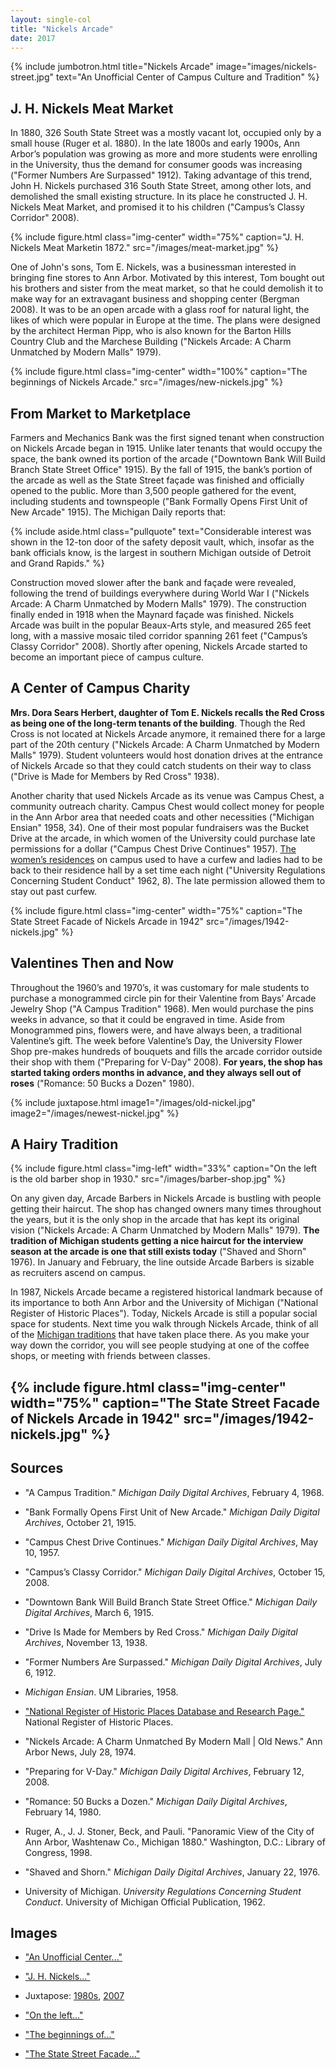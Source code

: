 ```yaml
---
layout: single-col
title: "Nickels Arcade"
date: 2017
---
```

{% include jumbotron.html
title="Nickels Arcade"
image="images/nickels-street.jpg"
text="An Unofficial Center of Campus Culture and Tradition" %}

## J. H. Nickels Meat Market

In 1880, 326 South State Street was a mostly vacant lot, occupied only by a small house (Ruger et al. 1880). In the late 1800s and early 1900s, Ann Arbor’s population was growing as more and more students were enrolling in the University, thus the demand for consumer goods was increasing ("Former Numbers Are Surpassed" 1912). Taking advantage of this trend, John H. Nickels purchased 316 South State Street, among other lots, and demolished the small existing structure. In its place he constructed J. H. Nickels Meat Market, and promised it to his children ("Campus’s Classy Corridor" 2008).

{% include figure.html class="img-center" width="75%" caption="J. H. Nickels Meat Marketin 1872." src="/images/meat-market.jpg" %}

One of John's sons, Tom E. Nickels, was a businessman interested in bringing fine stores to Ann Arbor. Motivated by this interest, Tom bought out his brothers and sister from the meat market, so that he could demolish it to make way for an extravagant business and shopping center (Bergman 2008). It was to be an open arcade with a glass roof for natural light, the likes of which were popular in Europe at the time. The plans were designed by the architect Herman Pipp, who is also known for the Barton Hills Country Club and the Marchese Building ("Nickels Arcade: A Charm Unmatched by Modern Malls" 1979).

{% include figure.html class="img-center" width="100%" caption="The beginnings of Nickels Arcade." src="/images/new-nickels.jpg" %}

## From Market to Marketplace

Farmers and Mechanics Bank was the first signed tenant when construction on Nickels Arcade began in 1915. Unlike later tenants that would occupy the space, the bank owned its portion of the arcade ("Downtown Bank Will Build Branch State Street Office" 1915). By the fall of 1915, the bank’s portion of the arcade as well as the State Street façade was finished and officially opened to the public. More than 3,500 people gathered for the event, including students and townspeople ("Bank Formally Opens First Unit of New Arcade" 1915). The Michigan Daily reports that:

{% include aside.html class="pullquote" text="Considerable interest was shown in the 12-ton door of the safety deposit vault, which, insofar as the bank officials know, is the largest in southern Michigan outside of Detroit and Grand Rapids." %}

Construction moved slower after the bank and façade were revealed, following the trend of buildings everywhere during World War I ("Nickels Arcade: A Charm Unmatched by Modern Malls" 1979). The construction finally ended in 1918 when the Maynard façade was finished. Nickels Arcade was built in the popular Beaux-Arts style, and measured 265 feet long, with a massive mosaic tiled corridor spanning 261 feet ("Campus’s Classy Corridor" 2008). Shortly after opening, Nickels Arcade started to become an important piece of campus culture.

## A Center of Campus Charity

**Mrs. Dora Sears Herbert, daughter of Tom E. Nickels recalls the Red Cross as being one of the long-term tenants of the building**. Though the Red Cross is not located at Nickels Arcade anymore, it remained there for a large part of the 20th century ("Nickels Arcade: A Charm Unmatched by Modern Malls" 1979). Student volunteers would host donation drives at the entrance of Nickels Arcade so that they could catch students on their way to class ("Drive is Made for Members by Red Cross" 1938).

Another charity that used Nickels Arcade as its venue was Campus Chest, a community outreach charity. Campus Chest would collect money for people in the Ann Arbor area that needed coats and other necessities ("Michigan Ensian" 1958, 34). One of their most popular fundraisers was the Bucket Drive at the arcade, in which women of the University could purchase late permissions for a dollar ("Campus Chest Drive Continues" 1957). [The women’s residences](https://umich-hist-399.github.io/campus-histories/essays/social-training) on campus used to have a curfew and ladies had to be back to their residence hall by a set time each night ("University Regulations Concerning Student Conduct" 1962, 8). The late permission allowed them to stay out past curfew.

{% include figure.html class="img-center" width="75%" caption="The State Street Facade of Nickels Arcade in 1942" src="/images/1942-nickels.jpg" %}

## Valentines Then and Now

Throughout the 1960’s and 1970’s, it was customary for male students to purchase a monogrammed circle pin for their Valentine from Bays’ Arcade Jewelry Shop ("A Campus Tradition" 1968). Men would purchase the pins weeks in advance, so that it could be engraved in time. Aside from Monogrammed pins, flowers were, and have always been, a traditional Valentine’s gift. The week before Valentine’s Day, the University Flower Shop pre-makes hundreds of bouquets and fills the arcade corridor outside their shop with them ("Preparing for V-Day" 2008). **For years, the shop has started taking orders months in advance, and they always sell out of roses** ("Romance: 50 Bucks a Dozen" 1980).

{% include juxtapose.html image1="/images/old-nickel.jpg" image2="/images/newest-nickel.jpg" %}

## A Hairy Tradition

{% include figure.html class="img-left" width="33%" caption="On the left is the old barber shop in 1930." src="/images/barber-shop.jpg" %}

On any given day, Arcade Barbers in Nickels Arcade is bustling with people getting their haircut. The shop has changed owners many times throughout the years, but it is the only shop in the arcade that has kept its original vision ("Nickels Arcade: A Charm Unmatched by Modern Malls" 1979). **The tradition of Michigan students getting a nice haircut for the interview season at the arcade is one that still exists today** ("Shaved and Shorn" 1976). In January and February, the line outside Arcade Barbers is sizable as recruiters ascend on campus.

In 1987, Nickels Arcade became a registered historical landmark because of its importance to both Ann Arbor and the University of Michigan ("National Register of Historic Places"). Today, Nickels Arcade is still a popular social space for students. Next time you walk through Nickels Arcade, think of all of the [Michigan traditions](https://umich-hist-399.github.io/campus-histories/blurbs/michigan-dinners) that have taken place there. As you make your way down the corridor, you will see people studying at one of the coffee shops, or meeting with friends between classes.

{% include figure.html class="img-center" width="75%" caption="The State Street Facade of Nickels Arcade in 1942" src="/images/1942-nickels.jpg" %}
-----

## Sources

- "A Campus Tradition." _Michigan Daily Digital Archives_, February 4, 1968.

- "Bank Formally Opens First Unit of New Arcade." _Michigan Daily Digital Archives_, October 21, 1915.

- "Campus Chest Drive Continues." _Michigan Daily Digital Archives_, May 10, 1957.

- "Campus’s Classy Corridor." _Michigan Daily Digital Archives_, October 15, 2008.

- "Downtown Bank Will Build Branch State Street Office." _Michigan Daily Digital Archives_, March 6, 1915.

- "Drive Is Made for Members by Red Cross." _Michigan Daily Digital Archives_, November 13, 1938.

- "Former Numbers Are Surpassed." _Michigan Daily Digital Archives_, July 6, 1912.

- _Michigan Ensian_. UM Libraries, 1958.

- ["National Register of Historic Places Database and Research Page."](https://www.nps.gov/nr/research/) National Register of Historic Places.

- "Nickels Arcade: A Charm Unmatched By Modern Mall | Old News." Ann Arbor News, July 28, 1974.

- "Preparing for V-Day." _Michigan Daily Digital Archives_, February 12, 2008.

- "Romance: 50 Bucks a Dozen." _Michigan Daily Digital Archives_, February 14, 1980.

- Ruger, A., J. J. Stoner, Beck, and Pauli. "Panoramic View of the City of Ann Arbor, Washtenaw Co., Michigan 1880." Washington, D.C.: Library of Congress, 1998.

- "Shaved and Shorn." _Michigan Daily Digital Archives_, January 22, 1976.

- University of Michigan. _University Regulations Concerning Student Conduct_. University of Michigan Official Publication, 1962.

## Images

- ["An Unofficial Center..."](http://quod.lib.umich.edu/b/bhl/x-hs4847/hs4847)

- ["J. H. Nickels..."](http://quod.lib.umich.edu/b/bhl/x-hs1596/hs1596)

- Juxtapose: [1980s](https://quod.lib.umich.edu/b/bhl?type=boolean&view=thumbnail&rgn1=ic_all&from=index&q1=peter+yates+collection&med=1), [2007](https://www.flickr.com/photos/sonnycohen/3138712464)

- ["On the left..."](https://quod.lib.umich.edu/b/bhl/x-hs12783/HS12783?from=index;lasttype=boolean;lastview=thumbnail;med=1;resnum=1;size=20;sort=relevance;start=1;subview=detail;view=entry;rgn1=ic_all;q1=ivory+photo+collection+blue)

- ["The beginnings of..."](https://quod.lib.umich.edu/b/bhl?type=boolean&view=thumbnail&rgn1=ic_all&from=index&q1=sam+sturgis+collection&med=1)

- ["The State Street Facade..."](http://quod.lib.umich.edu/b/bhl/x-hs654/hs654)
